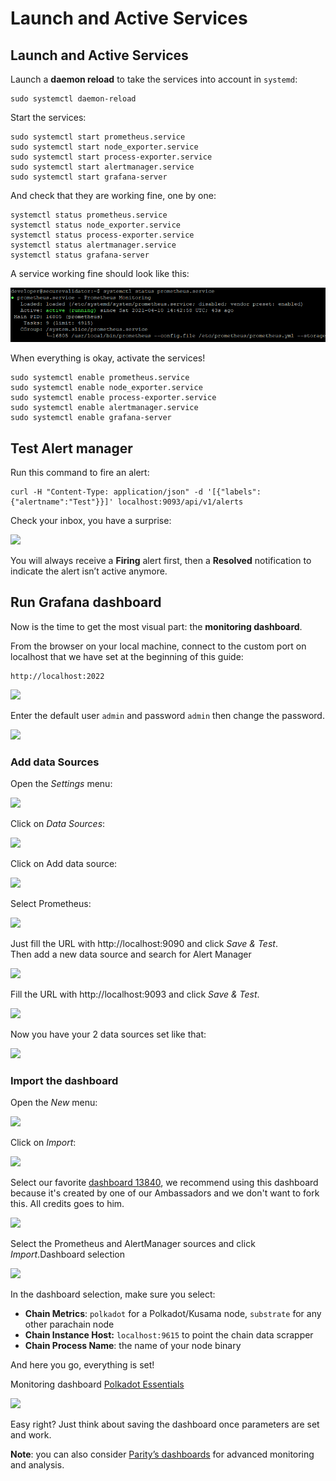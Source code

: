 # Launch and Active Services

##  Launch and Active Services

Launch a **daemon reload** to take the services into account in `systemd`:

```text
sudo systemctl daemon-reload
```

Start the services:

```text
sudo systemctl start prometheus.service
sudo systemctl start node_exporter.service
sudo systemctl start process-exporter.service
sudo systemctl start alertmanager.service
sudo systemctl start grafana-server
```

And check that they are working fine, one by one:

```text
systemctl status prometheus.service
systemctl status node_exporter.service
systemctl status process-exporter.service
systemctl status alertmanager.service
systemctl status grafana-server
```

A service working fine should look like this:

![](../../../.gitbook/assets/image%20%2819%29.png)

When everything is okay, activate the services!

```text
sudo systemctl enable prometheus.service
sudo systemctl enable node_exporter.service
sudo systemctl enable process-exporter.service
sudo systemctl enable alertmanager.service
sudo systemctl enable grafana-server
```

## Test Alert manager <a id="ac61"></a>

Run this command to fire an alert:

```text
curl -H "Content-Type: application/json" -d '[{"labels":{"alertname":"Test"}}]' localhost:9093/api/v1/alerts
```

Check your inbox, you have a surprise:

![](https://miro.medium.com/max/630/1*ZwXa8SNzmoBsAwz_UqnJmw.png)

You will always receive a **Firing** alert first, then a **Resolved** notification to indicate the alert isn’t active anymore.

## Run Grafana dashboard <a id="acc1"></a>

Now is the time to get the most visual part: the **monitoring dashboard**.

From the browser on your local machine, connect to the custom port on localhost that we have set at the beginning of this guide:

```text
http://localhost:2022
```

![](https://miro.medium.com/max/583/1*OqSPo8X5bAQ6Mz-D2j6hSA.png)

Enter the default user `admin` and password `admin` then change the password.

![](https://miro.medium.com/max/1500/0*qTsBUdvIdSXnFR5I.png)

### Add data Sources <a id="e6fc"></a>

Open the _Settings_ menu:

![](https://miro.medium.com/max/250/0*PWZ6IrqONqj-XGDh.png)

Click on _Data Sources_:

![](https://miro.medium.com/max/2000/0*7L1CGXukNlVQ0WrF.png)

Click on Add data source:

![](https://miro.medium.com/max/970/1*8wktdu3VjVI47q26dEXWyQ.png)

Select Prometheus:

![](https://miro.medium.com/max/708/1*6Lpgqtcwq4-tJhPOWAVrXQ.png)

Just fill the URL with http://localhost:9090 and click _Save & Test_.  
Then add a new data source and search for Alert Manager

![](https://miro.medium.com/max/975/1*59LLXEyWtwee93s7C1N_lw.png)

Fill the URL with http://localhost:9093 and click _Save & Test_.

![](https://miro.medium.com/max/665/1*Xs6T8A-qXOPMnW6a38he-Q.png)

Now you have your 2 data sources set like that:

![](https://miro.medium.com/max/968/1*iB3W7iHf8erWBxRLKDLXsQ.png)

### Import the dashboard <a id="7c3d"></a>

Open the _New_ menu:

![](https://miro.medium.com/max/206/1*whppeAr3TPlXUf6dO7t5IQ.png)

Click on _Import_:

![](https://miro.medium.com/max/658/1*Z_hztNvh-WsW7jHOgS0S2w.png)

Select our favorite [dashboard 13840](https://grafana.com/grafana/dashboards/13840), we recommend using this dashboard because it's created by one of our Ambassadors and we don't want to fork this.  All credits goes to him.

![](https://miro.medium.com/max/690/1*_3TVS7AmImGV41_-qUBIog.png)

Select the Prometheus and AlertManager sources and click _Import_.Dashboard selection

![](https://miro.medium.com/max/700/1*n7NH8E8rUhQhlyzqr-WBQQ.png)

In the dashboard selection, make sure you select:

* **Chain Metrics**: `polkadot` for a Polkadot/Kusama node, `substrate` for any other parachain node
* **Chain Instance Host:** `localhost:9615` to point the chain data scrapper
* **Chain Process Name**: the name of your node binary

And here you go, everything is set!

Monitoring dashboard [Polkadot Essentials](https://grafana.com/grafana/dashboards/13840)

![](https://miro.medium.com/max/1856/1*8k0lOw8fTKM8QIzqrYOeUg.jpeg)

Easy right? Just think about saving the dashboard once parameters are set and work.

**Note**: you can also consider [Parity’s dashboards](https://github.com/paritytech/substrate/tree/master/.maintain/monitoring/grafana-dashboards) for advanced monitoring and analysis.



